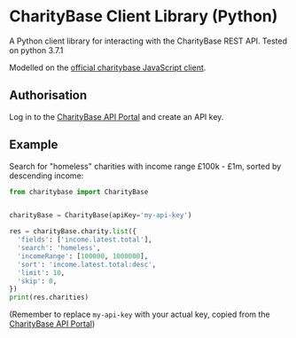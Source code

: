 # CharityBase Client Library (Python)

A Python client library for interacting with the CharityBase REST API. Tested on python 3.7.1

Modelled on the [official charitybase JavaScript client](https://github.com/charity-base/charity-base-client-js).

## Authorisation

Log in to the [CharityBase API Portal](https://charitybase.uk/api-portal) and create an API key.

## Example

Search for "homeless" charities with income range £100k - £1m, sorted by descending income:

```python
from charitybase import CharityBase


charityBase = CharityBase(apiKey='my-api-key')

res = charityBase.charity.list({
  'fields': ['income.latest.total'],
  'search': 'homeless',
  'incomeRange': [100000, 1000000],
  'sort': 'income.latest.total:desc',
  'limit': 10,
  'skip': 0,
})
print(res.charities)
```

(Remember to replace `my-api-key` with your actual key, copied from the [CharityBase API Portal](https://charitybase.uk/api-portal))
